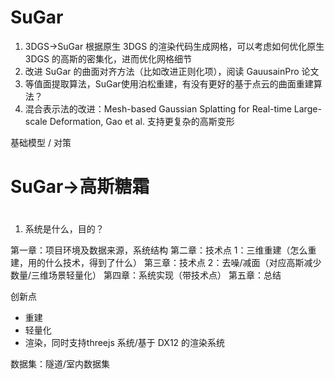 # SuGar
1. 3DGS->SuGar 根据原生 3DGS 的渲染代码生成网格，可以考虑如何优化原生 3DGS 的高斯的密集化，进而优化网格细节
2. 改进 SuGar 的曲面对齐方法（比如改进正则化项），阅读 GauusainPro 论文 
3. 等值面提取算法，SuGar使用泊松重建，有没有更好的基于点云的曲面重建算法？
4. 混合表示法的改进：Mesh-based Gaussian Splatting for Real-time Large-scale Deformation, Gao et al. 支持更复杂的高斯变形


基础模型 / 对策
# SuGar->高斯糖霜


# 
1. 系统是什么，目的？

第一章：项目环境及数据来源，系统结构 
第二章：技术点 1：三维重建（怎么重建，用的什么技术，得到了什么）
第三章：技术点 2：去噪/减面（对应高斯减少数量/三维场景轻量化） 
第四章：系统实现（带技术点）
第五章：总结

创新点
- 重建
- 轻量化
- 渲染，同时支持threejs 系统/基于 DX12 的渲染系统

数据集：隧道/室内数据集
